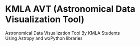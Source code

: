 # KMLA AVT (Astronomical Data Visualization Tool)
Astronomical Data Visualization Tool By KMLA Students
</br>Using Astropy and wxPython libraries
